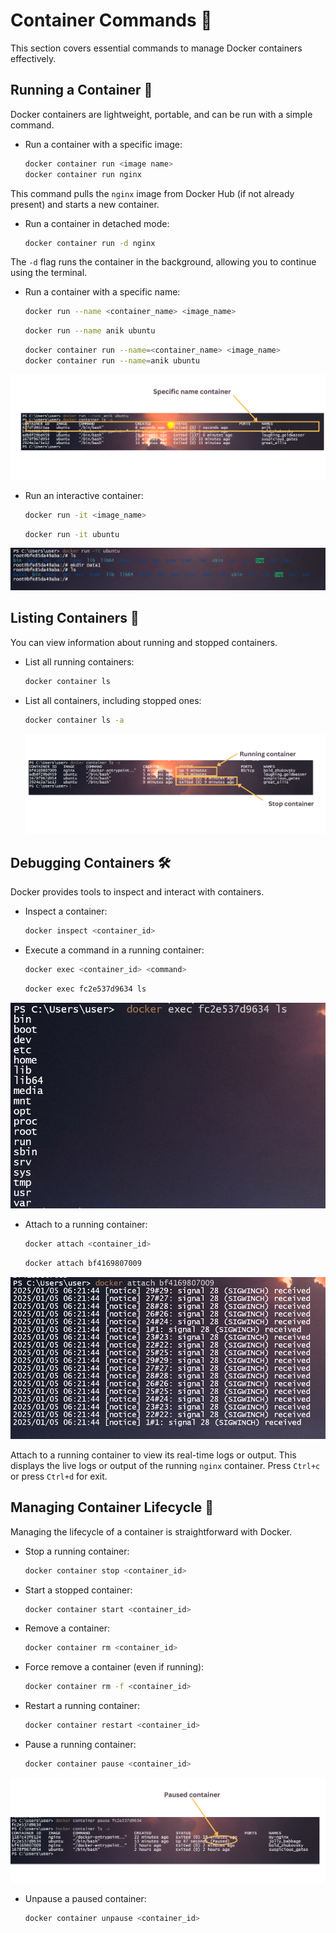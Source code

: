 # Container Commands 📄

This section covers essential commands to manage Docker containers effectively.

## Running a Container 🏃

Docker containers are lightweight, portable, and can be run with a simple command.

- Run a container with a specific image:
  ```bash
  docker container run <image name>
  docker container run nginx
  ```
This command pulls the `nginx` image from Docker Hub (if not already present) and starts a new container.
- Run a container in detached mode:
  ```bash
  docker container run -d nginx
  ```
The `-d` flag runs the container in the background, allowing you to continue using the terminal.

- Run a container with a specific name:
  ```bash
  docker run --name <container_name> <image_name>
  ```
  ```bash
  docker run --name anik ubuntu
  ```
  ```bash
  docker container run --name=<container_name> <image_name>
  docker container run --name=anik ubuntu
  ```
<img src="https://github.com/anik-devops11/Docker-For-Beginners/blob/main/Images/specific-name.png" border="0">

- Run an interactive container:

  ```bash
  docker run -it <image_name>
  ```
  ```bash
  docker run -it ubuntu
  ```

<img src="https://github.com/anik-devops11/Docker-For-Beginners/blob/main/Images/interactive.png" border="0">
  <br>
  
## Listing Containers 📝
You can view information about running and stopped containers.
- List all running containers:
  ```bash
  docker container ls
  ```
- List all containers, including stopped ones:
  ```bash
  docker container ls -a
  ```
  <img src="https://github.com/anik-devops11/Docker-For-Beginners/blob/main/Images/All-Container.png" border="0">
  <br>

## Debugging Containers 🛠️
Docker provides tools to inspect and interact with containers.
- Inspect a container:
  ```bash
  docker inspect <container_id>
  ```
- Execute a command in a running container:
  ```bash
  docker exec <container_id> <command>
  ```
  ```bash
  docker exec fc2e537d9634 ls
  ```
<img src="https://github.com/anik-devops11/Docker-For-Beginners/blob/main/Images/execute.png" border="0">
<br>

  - Attach to a running container:
    ```bash
    docker attach <container_id>
    ```
    ```bash
    docker attach bf4169807009
    ```
<img src="https://github.com/anik-devops11/Docker-For-Beginners/blob/main/Images/attach.png" border="0">

Attach to a running container to view its real-time logs or output. This displays the live logs or output of the running `nginx` container.
Press `Ctrl+c` or press `Ctrl+d` for exit.

## Managing Container Lifecycle 🔗
Managing the lifecycle of a container is straightforward with Docker.

- Stop a running container:
    ```bash
    docker container stop <container_id>
    ```
- Start a stopped container:
    ```bash
    docker container start <container_id>
    ```
- Remove a container:
    ```bash
    docker container rm <container_id>
    ```
- Force remove a container (even if running):
    ```bash
    docker container rm -f <container_id>
    ```
- Restart a running container:
    ```bash
    docker container restart <container_id>
    ```
- Pause a running container:
    ```bash
    docker container pause <container_id>
    ```
<img src="https://github.com/anik-devops11/Docker-For-Beginners/blob/main/Images/pause.png" border="0">

- Unpause a paused container:
    ```bash
    docker container unpause <container_id>
    ```
